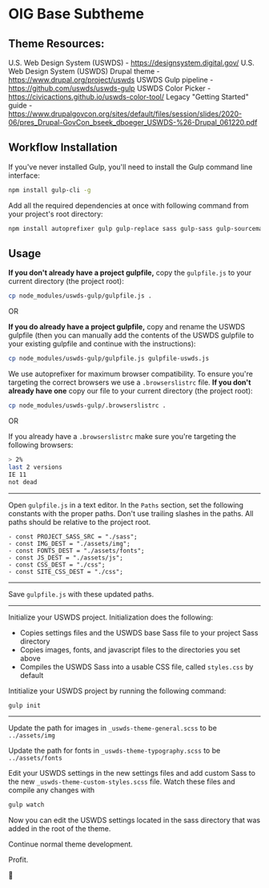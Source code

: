 # OIG Base Subtheme

## Theme Resources:
U.S. Web Design System (USWDS) - https://designsystem.digital.gov/
U.S. Web Design System (USWDS) Drupal theme - https://www.drupal.org/project/uswds
USWDS Gulp pipeline - https://github.com/uswds/uswds-gulp
USWDS Color Picker - https://civicactions.github.io/uswds-color-tool/
Legacy "Getting Started" guide - https://www.drupalgovcon.org/sites/default/files/session/slides/2020-06/pres_Drupal-GovCon_bseek_dboeger_USWDS-%26-Drupal_061220.pdf


## Workflow Installation

If you've never installed Gulp, you'll need to install the Gulp command line interface:

```bash
npm install gulp-cli -g
```

Add all the required dependencies at once with following command from your project's root directory:

```bash
npm install autoprefixer gulp gulp-replace sass gulp-sass gulp-sourcemaps gulp-postcss postcss-csso uswds uswds-gulp@github:uswds/uswds-gulp --save-dev
```

## Usage

**If you don't already have a project gulpfile,** copy the `gulpfile.js` to your current directory (the project root):

```bash
cp node_modules/uswds-gulp/gulpfile.js .
```

OR

**If you do already have a project gulpfile,** copy and rename the USWDS gulpfile (then you can manually add the contents of the USWDS gulpfile to your existing gulpfile and continue with the instructions):

```bash
cp node_modules/uswds-gulp/gulpfile.js gulpfile-uswds.js
```

We use autoprefixer for maximum browser compatibility. To ensure you're targeting the correct browsers we use a `.browserslistrc` file. **If you don't already have one** copy our file to your current directory (the project root):

```bash
cp node_modules/uswds-gulp/.browserslistrc .
```

OR

If you already have a `.browserslistrc` make sure you're targeting the following browsers:

```bash
> 2%
last 2 versions
IE 11
not dead
```

---

Open `gulpfile.js` in a text editor. In the `Paths` section, set the following constants with the proper paths. Don't use trailing slashes in the paths. All paths should be relative to the project root.

    - const PROJECT_SASS_SRC = "./sass";
    - const IMG_DEST = "./assets/img";
    - const FONTS_DEST = "./assets/fonts";
    - const JS_DEST = "./assets/js";
    - const CSS_DEST = "./css";
    - const SITE_CSS_DEST = "./css";

---

Save `gulpfile.js` with these updated paths.

---

Initialize your USWDS project. Initialization does the following:

- Copies settings files and the USWDS base Sass file to your project Sass directory
- Copies images, fonts, and javascript files to the directories you set above
- Compiles the USWDS Sass into a usable CSS file, called `styles.css` by default

Intitialize your USWDS project by running the following command:

```bash
gulp init
```

---

Update the path for images in `_uswds-theme-general.scss` to be `../assets/img`

Update the path for fonts in `_uswds-theme-typography.scss` to be `../assets/fonts`

Edit your USWDS settings in the new settings files and add custom Sass to the new `_uswds-theme-custom-styles.scss` file. Watch these files and compile any changes with

```bash
gulp watch
```

Now you can edit the USWDS settings located in the sass directory that was added in the root of the theme.

Continue normal theme development.

Profit.

:rocket:
